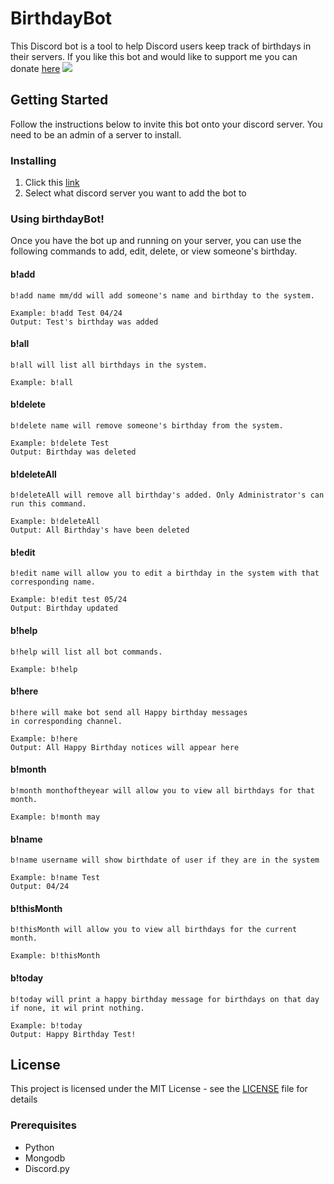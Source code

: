 # BirthdayBot
This Discord bot is a tool to help Discord users keep track of birthdays in their servers. If you like this bot and would like to support me you can
donate [here](https://www.paypal.com/cgi-bin/webscr?cmd=_donations&business=FV3CH35QBDSAJ&currency_code=USD&source=url)
[![](https://www.paypalobjects.com/en_US/i/btn/btn_donateCC_LG.gif)](https://www.paypal.com/cgi-bin/webscr?cmd=_donations&business=FV3CH35QBDSAJ&currency_code=USD&source=url)

## Getting Started
Follow the instructions below to invite this bot onto your discord server. 
You need to be an admin of a server to install. 

### Installing
1. Click this [link](https://discord.com/api/oauth2/authorize?client_id=701412155853111317&permissions=8&scope=bot)
2. Select what discord server you want to add the bot to

### Using birthdayBot!

Once you have the bot up and running on your server, you can use the following commands to add, edit, delete, or view someone's birthday.

#### b!add
 ```
 b!add name mm/dd will add someone's name and birthday to the system.

Example: b!add Test 04/24
Output: Test's birthday was added
```

#### b!all
 ```
 b!all will list all birthdays in the system.

Example: b!all
```

#### b!delete
 ```
 b!delete name will remove someone's birthday from the system.

Example: b!delete Test
Output: Birthday was deleted
```

#### b!deleteAll
 ```
 b!deleteAll will remove all birthday's added. Only Administrator's can run this command.

Example: b!deleteAll
Output: All Birthday's have been deleted
```

#### b!edit
 ```
b!edit name will allow you to edit a birthday in the system with that corresponding name.

Example: b!edit test 05/24
Output: Birthday updated
```

#### b!help
 ```
 b!help will list all bot commands.

Example: b!help
```

#### b!here
 ```
 b!here will make bot send all Happy birthday messages
 in corresponding channel.

Example: b!here
Output: All Happy Birthday notices will appear here
```

#### b!month
 ```
b!month monthoftheyear will allow you to view all birthdays for that month.

Example: b!month may 
```

#### b!name
 ```
 b!name username will show birthdate of user if they are in the system

Example: b!name Test
Output: 04/24
```

#### b!thisMonth
 ```
b!thisMonth will allow you to view all birthdays for the current month.

Example: b!thisMonth
```

#### b!today
 ```
 b!today will print a happy birthday message for birthdays on that day if none, it wil print nothing.

Example: b!today 
Output: Happy Birthday Test!
```

## License

This project is licensed under the MIT License - see the [LICENSE](LICENSE) file for details

### Prerequisites

* Python
* Mongodb
* Discord.py 

